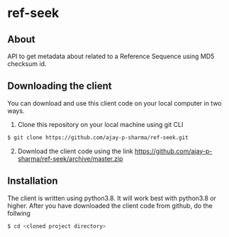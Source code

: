 # ref-seek
## About
API to get metadata about related to a Reference Sequence using MD5 checksum id.

## Downloading the client
You can download and use this client code on your local computer in two ways. 
1. Clone this repository on your local machine using git CLI
```bash
$ git clone https://github.com/ajay-p-sharma/ref-seek.git
```
2. Download the client code using the link https://github.com/ajay-p-sharma/ref-seek/archive/master.zip

## Installation
The client is written using python3.8. It will work best with python3.8 or higher. After you have downloaded the client code from github, do the follwing

```bash
$ cd <cloned project directory>
```
